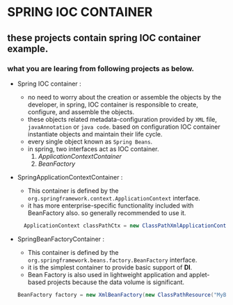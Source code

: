 # SPRING IOC CONTAINER

## these projects contain spring IOC container example. 

   ### what you are learing from following projects as below.

   - Spring IOC container :
      - no need to worry about the creation or assemble the objects by the developer, in spring, IOC container is responsible to create, configure, and assemble the objects.
      - these objects related metadata-configuration provided by `XML` file, `javaAnnotation` or `java code`. based on configuration IOC container instantiate objects and maintain their life cycle.
      - every single object known as `Spring Beans`.
      - in spring, two interfaces act as IOC container.
        1.  *ApplicationContextContainer*
        2.  *BeanFactory*

   - SpringApplicationContextContainer :
      - This container is defined by the `org.springframework.context.ApplicationContext` interface.
      - it has more enterprise-specific functionality included with BeanFactory also. so generally recommended to use it.
      ```java
		ApplicationContext classPathCtx = new ClassPathXmlApplicationContext("MyBean.xml");
      ```
      

   - SpringBeanFactoryContainer :
      - This container is defined by the `org.springframework.beans.factory.BeanFactory` interface.
      - it is the simplest container to provide basic support of **DI**.
      - Bean Factory is also used in lightweight application and applet-based projects because the data volume is significant.
      ```java
      BeanFactory factory = new XmlBeanFactory(new ClassPathResource("MyBean.xml"));
      ```
      
     
     
   
